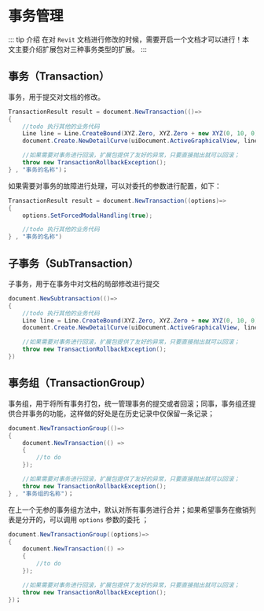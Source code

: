 # 事务管理

::: tip 介绍
在对 `Revit` 文档进行修改的时候，需要开启一个文档才可以进行！本文主要介绍扩展包对三种事务类型的扩展。
:::

## 事务（Transaction）

事务，用于提交对文档的修改。

```csharp
TransactionResult result = document.NewTransaction(()=>
{
    //todo 执行其他的业务代码
    Line line = Line.CreateBound(XYZ.Zero, XYZ.Zero + new XYZ(0, 10, 0));
    document.Create.NewDetailCurve(uiDocument.ActiveGraphicalView, line);

    //如果需要对事务进行回滚，扩展包提供了友好的异常，只要直接抛出就可以回滚；
    throw new TransactionRollbackException();
} , "事务的名称")；
```

如果需要对事务的故障进行处理，可以对委托的参数进行配置，如下：

```csharp
TransactionResult result = document.NewTransaction((options)=>
{
    options.SetForcedModalHandling(true);

    //todo 执行其他的业务代码
} , "事务的名称")
```

## 子事务（SubTransaction）

子事务，用于在事务中对文档的局部修改进行提交

```csharp
document.NewSubtransaction(()=>
{
    //todo 执行其他的业务代码
    Line line = Line.CreateBound(XYZ.Zero, XYZ.Zero + new XYZ(0, 10, 0));
    document.Create.NewDetailCurve(uiDocument.ActiveGraphicalView, line);

    //如果需要对事务进行回滚，扩展包提供了友好的异常，只要直接抛出就可以回滚；
    throw new TransactionRollbackException();
})
```

## 事务组（TransactionGroup）

事务组，用于将所有事务打包，统一管理事务的提交或者回滚；同事，事务组还提供合并事务的功能，这样做的好处是在历史记录中仅保留一条记录；

```csharp
document.NewTransactionGroup(()=>
{
    document.NewTransaction(() =>
    {
        //to do
    });

    //如果需要对事务进行回滚，扩展包提供了友好的异常，只要直接抛出就可以回滚；
    throw new TransactionRollbackException();
} , "事务组的名称")；
```

在上一个无参的事务组方法中，默认对所有事务进行合并；如果希望事务在撤销列表是分开的，可以调用 `options` 参数的委托 ；

```csharp
document.NewTransactionGroup((options)=>
{
    document.NewTransaction(() =>
    {
        //to do
    });

    //如果需要对事务进行回滚，扩展包提供了友好的异常，只要直接抛出就可以回滚；
    throw new TransactionRollbackException();
})；
```
